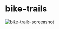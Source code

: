 # bike-trails

![bike-trails-screenshot](file:///Users/randystanford/Screenshots/Screen%20Shot%202022-02-02%20at%2011.40.18%20AM.png)

